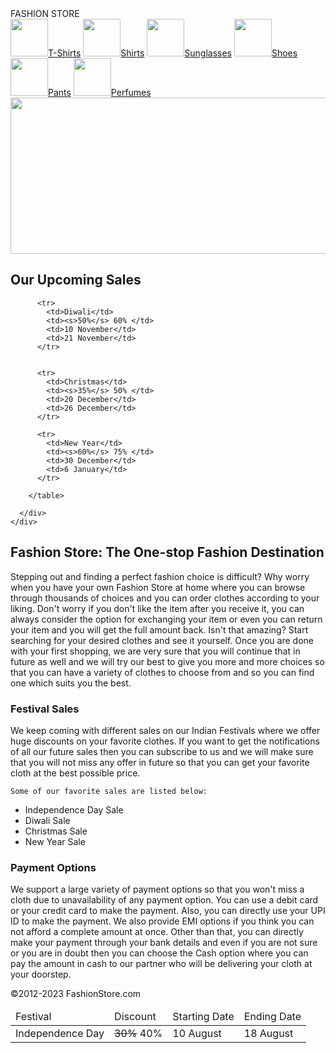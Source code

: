<!DOCTYPE html>
<html lang="en">

<head>
  <meta charset="UTF-8" />
  <meta name="viewport" content="width=device-width, initial-scale=1.0" />
  <title>Fashion Store</title>
  <link rel="stylesheet" href="styles.css" />
</head>

<body>

  <!-- Header Part -->
  <nav>
    <div id="header">FASHION STORE</div>
    <div id="links">
      <a href="tshirt.jpg"><img src="tshirt.jpeg" width="60px" height="60px" class="image" /><span>T-Shirts</span></a>
      <a href="shirts.avif"><img src="shirts.jpeg" width="60px" height="60px" class="image" /><span>Shirts</span></a>
      <a href="sunglasses.avif"><img src="sunglasses.jpeg" width="60px" height="60px"
          class="image" /><span>Sunglasses</span></a>
      <a href="shoes.avif"><img src="shoes.jpeg" width="60px" height="60px" class="image" /><span>Shoes</span></a>
      <a href="panta.avif"><img src="pants.jpeg" width="60px" height="60px" class="image" /><span>Pants</span></a>
      <a href="perfume.avif"><img src="perfume.jpeg" width="60px" height="60px"
          class="image" /><span>Perfumes</span></a>
    </div>
  </nav>

  <!-- Sales Information -->
  <div class="main">
    <div id="img"><img src="shopingtime.jpeg" width="1200px" height="250px">
      <h2>Our Upcoming Sales</h2>
      <div class="tables">
        <table>
          <thead id="Heading">
            <tr>
              <td>Festival</td>
              <td>Discount</td>
              <td>Starting Date</td>
              <td>Ending Date</td>
            </tr>
          </thead>
          <tr>
            <td>Independence Day</td>
            <td><s>30%</s> 40% </td>
            <td>10 August</td>
            <td>18 August</td>
          </tr>

          <tr>
            <td>Diwali</td>
            <td><s>50%</s> 60% </td>
            <td>10 November</td>
            <td>21 November</td>
          </tr>


          <tr>
            <td>Christmas</td>
            <td><s>35%</s> 50% </td>
            <td>20 December</td>
            <td>26 December</td>
          </tr>

          <tr>
            <td>New Year</td>
            <td><s>60%</s> 75% </td>
            <td>30 December</td>
            <td>6 January</td>
          </tr>

        </table>

      </div>
    </div>
  </div>

  <!-- Final Section -->
   <div id="Final">

  <h2>Fashion Store: The One-stop Fashion Destination</h2>

  <p class = "para">Stepping out and finding a perfect fashion choice is difficult? Why worry when you have your own Fashion Store at
    home where you can browse through thousands of choices and you can order clothes according to your liking. Don't
    worry if you don't like the item after you receive it, you can always consider the option for exchanging your item
    or even you can return your item and you will get the full amount back. Isn't that amazing? Start searching for your
    desired clothes and see it yourself. Once you are done with your first shopping, we are very sure that you will
    continue that in future as well and we will try our best to give you more and more choices so that you can have a
    variety of clothes to choose from and so you can find one which suits you the best.
  </p>
  <h3>Festival Sales</h3>
  <p class ="para">We keep coming with different sales on our Indian Festivals where we offer huge discounts on your favorite clothes.
    If you want to get the notifications of all our future sales then you can subscribe to us and we will make sure that
    you will not miss any offer in future so that you can get your favorite cloth at the best possible price.


    Some of our favorite sales are listed below:
  <ul>
    <li>Independence Day Sale</li>
    <li> Diwali Sale</li>
    <li> Christmas Sale</li>
    <li>New Year Sale</li>
  </ul>
  </p>

  <h3>Payment Options</h3>
  <p class = "para">
    We support a large variety of payment options so that you won't miss a cloth due to unavailability of any payment
    option. You can use a debit card or your credit card to make the payment. Also, you can directly use your UPI ID to
    make the payment. We also provide EMI options if you think you can not afford a complete amount at once. Other than
    that, you can directly make your payment through your bank details and even if you are not sure or you are in doubt
    then you can choose the Cash option where you can pay the amount in cash to our partner who will be delivering your
    cloth at your doorstep.

  </p>

</div>

  <!-- Footer -->

  <footer>
    &copy;2012-2023 FashionStore.com
  </footer>
</body>

</html
